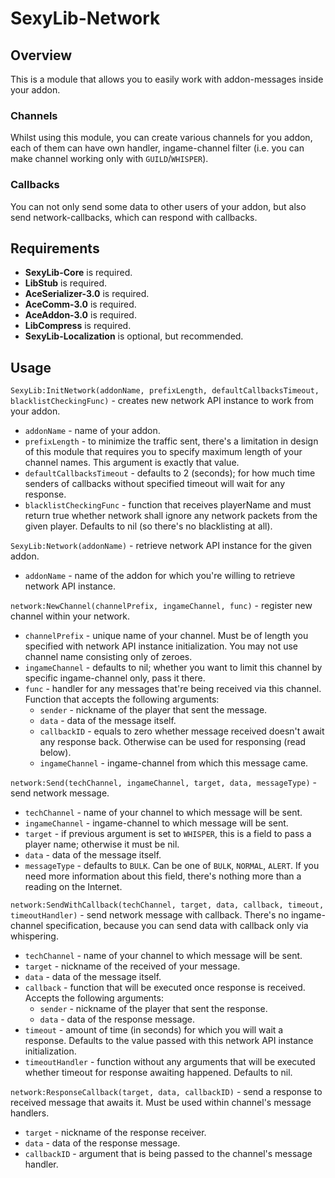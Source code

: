 # SexyLib-Network

## Overview
This is a module that allows you to easily work with addon-messages inside your addon.

### Channels
Whilst using this module, you can create various channels for you addon, each of them can have own handler, ingame-channel filter (i.e. you can make channel working only with `GUILD`/`WHISPER`).

### Callbacks
You can not only send some data to other users of your addon, but also send network-callbacks, which can respond with callbacks.

## Requirements
- **SexyLib-Core** is required.
- **LibStub** is required.
- **AceSerializer-3.0** is required.
- **AceComm-3.0** is required.
- **AceAddon-3.0** is required.
- **LibCompress** is required.
- **SexyLib-Localization** is optional, but recommended.

## Usage

`SexyLib:InitNetwork(addonName, prefixLength, defaultCallbacksTimeout, blacklistCheckingFunc)` - creates new network API instance to work from your addon.
- `addonName` - name of your addon.
- `prefixLength` - to minimize the traffic sent, there's a limitation in design of this module that requires you to specify maximum length of your channel names. This argument is exactly that value.
- `defaultCallbacksTimeout` - defaults to 2 (seconds); for how much time senders of callbacks without specified timeout will wait for any response.
- `blacklistCheckingFunc` - function that receives playerName and must return true whether network shall ignore any network packets from the given player. Defaults to nil (so there's no blacklisting at all).

`SexyLib:Network(addonName)` - retrieve network API instance for the given addon.
- `addonName` - name of the addon for which you're willing to retrieve network API instance.

`network:NewChannel(channelPrefix, ingameChannel, func)` - register new channel within your network.
- `channelPrefix` - unique name of your channel. Must be of length you specified with network API instance initialization. You may not use channel name consisting only of zeroes.
- `ingameChannel` - defaults to nil; whether you want to limit this channel by specific ingame-channel only, pass it there.
- `func` - handler for any messages that're being received via this channel. Function that accepts the following arguments:
  - `sender` - nickname of the player that sent the message.
  - `data` - data of the message itself.
  - `callbackID` - equals to zero whether message received doesn't await any response back. Otherwise can be used for responsing (read below).
  - `ingameChannel` - ingame-channel from which this message came.

`network:Send(techChannel, ingameChannel, target, data, messageType)` - send network message.
- `techChannel` - name of your channel to which message will be sent.
- `ingameChannel` - ingame-channel to which message will be sent.
- `target` - if previous argument is set to `WHISPER`, this is a field to pass a player name; otherwise it must be nil.
- `data` - data of the message itself.
- `messageType` - defaults to `BULK`. Can be one of `BULK`, `NORMAL`, `ALERT`. If you need more information about this field, there's nothing more than a reading on the Internet.

`network:SendWithCallback(techChannel, target, data, callback, timeout, timeoutHandler)` - send network message with callback. There's no ingame-channel specification, because you can send data with callback only via whispering.
- `techChannel` - name of your channel to which message will be sent.
- `target` - nickname of the received of your message.
- `data` - data of the message itself.
- `callback` - function that will be executed once response is received. Accepts the following arguments:
  - `sender` - nickname of the player that sent the response.
  - `data` - data of the response message.
- `timeout` - amount of time (in seconds) for which you will wait a response. Defaults to the value passed with this network API instance initialization.
- `timeoutHandler` - function without any arguments that will be executed whether timeout for response awaiting happened. Defaults to nil.

`network:ResponseCallback(target, data, callbackID)` - send a response to received message that awaits it. Must be used within channel's message handlers.
- `target` - nickname of the response receiver.
- `data` - data of the response message.
- `callbackID` - argument that is being passed to the channel's message handler.